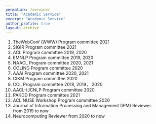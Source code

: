 ```yaml
---
permalink: /service/
title: "Academic Service"
excerpt: "Academic Service"
author_profile: true
layout: archive
---
```


1. TheWebConf (WWW) Program committee 2021 
1. SIGIR Program committee 2021 
1. ACL Program committee 2019, 2020 
1. EMNLP Program committee 2019, 2020 
1. NAACL Program committee 2020, 2021
1. COLING Program committee 2020 
1. AAAI Program committee 2020, 2021 
1. CIKM Program committee 2020 
1. CCL Program committee 2018, 2019， 2020 
1. AACL-IJCNLP Program committee 2020 
1. PAKDD Program committee 2021 
1. ACL NUSE Workshop Program committee 2020 
1. Journal of Information Processing and Management (IPM) Reviewer from 2019 to now
1. Neurocomputing Reviewer from 2020 to now
